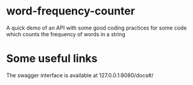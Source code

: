 # word-frequency-counter
A quick demo of an API with some good coding practices for some code which counts the frequency of words in a string

# Some useful links
The swagger interface is available at
127.0.0.1:8080/docs#/
